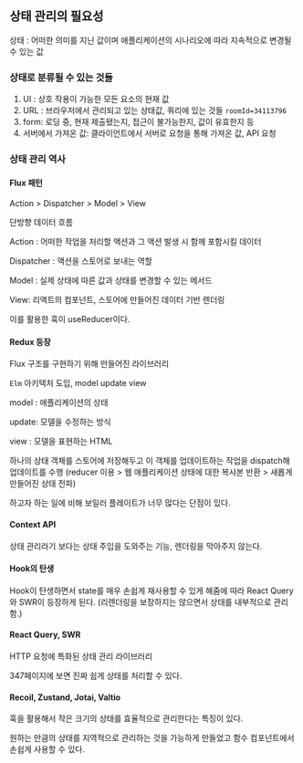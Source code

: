 ## 상태 관리의 필요성

상태 : 어떠한 의미를 지닌 값이며 애플리케이션의 시나리오에 따라 지속적으로 변경될 수 있는 값

### 상태로 분류될 수 있는 것들

1. UI : 상호 작용이 가능한 모든 요소의 현재 값
2. URL : 브라우저에서 관리되고 있는 상태값, 쿼리에 있는 것들 `roomId=34113796`
3. form: 로딩 중, 현재 제출됐는지, 접근이 불가능한지, 값이 유효한지 등
4. 서버에서 가져온 값: 클라이언트에서 서버로 요청을 통해 가져온 값, API 요청

### 상태 관리 역사

#### Flux 패턴

Action > Dispatcher > Model > View

단방향 데이터 흐름

Action : 어떠한 작업을 처리할 액션과 그 액션 발생 시 함께 포함시킬 데이터

Dispatcher : 액션을 스토어로 보내는 역할

Model : 실제 상태에 따른 값과 상태를 변경할 수 있는 메서드

View: 리액트의 컴포넌트, 스토어에 만들어진 데이터 기반 렌더링

이를 활용한 훅이 useReducer이다.

#### Redux 등장

Flux 구조를 구현하기 위해 만들어진 라이브러리

`Elm` 아키텍처 도입, model update view

model : 애플리케이션의 상태

update: 모델을 수정하는 방식

view : 모델을 표현하는 HTML

하나의 상태 객체를 스토어에 저장해두고 이 객체를 업데이트하는 작업을 dispatch해 업데이트를 수행 
(reducer 이용 > 웹 애플리케이션 상태에 대한 복사본 반환 > 새롭게 만들어진 상태 전파)

하고자 하는 일에 비해 보일러 플레이트가 너무 많다는 단점이 있다.

#### Context API

상태 관리라기 보다는 상태 주입을 도와주는 기능, 렌더링을 막아주지 않는다.

#### Hook의 탄생

Hook이 탄생하면서 state를 매우 손쉽게 재사용할 수 있게 해줌에 따라 React Query와 SWR이 등장하게 된다.
(리렌더링을 보장하지는 않으면서 상태를 내부적으로 관리함.)

#### React Query, SWR

HTTP 요청에 특화된 상태 관리 라이브러리

347페이지에 보면 진짜 쉽게 상태를 처리할 수 있다. 

#### Recoil, Zustand, Jotai, Valtio

훅을 활용해서 작은 크기의 상태를 효율적으로 관리한다는 특징이 있다.

원하는 만큼의 상태를 지역적으로 관리하는 것을 가능하게 만들었고 함수 컴포넌트에서 손쉽게 사용할 수 있다.